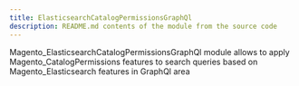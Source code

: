 ```yaml
---
title: ElasticsearchCatalogPermissionsGraphQl
description: README.md contents of the module from the source code
---
```


Magento_ElasticsearchCatalogPermissionsGraphQl module allows to apply Magento_CatalogPermissions features to search queries based on Magento_Elasticsearch features in GraphQl area

